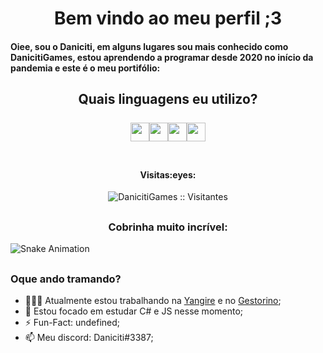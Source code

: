 
<h1 align="center">Bem vindo ao meu perfil ;3</h1>
<h4 align="left">Oiee, sou o Daniciti, em alguns lugares sou mais conhecido como DanicitiGames, estou aprendendo a programar desde 2020 no início da pandemia e este é o meu portifólio:</h4>
<h2 align="center">Quais linguagens eu utilizo?
  <br><br>
<img height="30" src="https://cdn.jsdelivr.net/gh/devicons/devicon/icons/html5/html5-original.svg"/><img height="30" src="https://cdn.jsdelivr.net/gh/devicons/devicon/icons/javascript/javascript-original.svg"/><img height="30" src="https://cdn.jsdelivr.net/gh/devicons/devicon/icons/php/php-plain.svg"/><img height="30" src="https://cdn.jsdelivr.net/gh/devicons/devicon/icons/csharp/csharp-original.svg"/><br><br></h2>
<h4 align="center">Visitas:eyes:</h4>
<p align="center"><img src="https://profile-counter.glitch.me/{DanicitiGames}/count.svg" alt="DanicitiGames :: Visitantes" /></p>

## 

<h3 align="center">Cobrinha muito incrível:</h3>

![Snake Animation](https://github.com/DanicitiGames/DanicitiGames/blob/output/github-contribution-grid-snake.svg)

##

### Oque ando tramando?
- 👨🏽‍💻 Atualmente estou trabalhando na [Yangire](https://yangire.xyz/) e no [Gestorino](https://github.com/DanicitiGames/gestorino);
- 🌱 Estou focado em estudar C# e JS nesse momento;
- ⚡️ Fun-Fact: undefined;
- 📫 Meu discord: Daniciti#3387;
